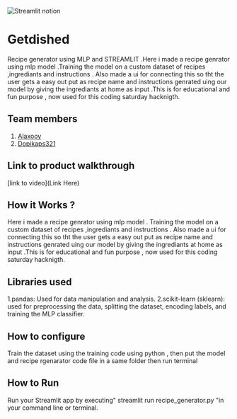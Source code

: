 

![Streamlit notion](https://github.com/TH-Activities/saturday-hack-night-template/assets/117498997/e8052bb6-ad89-48c3-b6e9-124f94c1cd01)




# Getdished
Recipe generator using MLP and STREAMLIT .Here i made a recipe genrator using mlp model .Training the model on a custom dataset of recipes ,ingrediants and instructions . Also made a ui for connecting this so tht the user gets a easy out put as recipe name and instructions genrated uing our model by giving the ingrediants at home as input .This is for educational and fun purpose , now used for this coding saturday hacknigth.
## Team members
1. [Alaxooy](https://github.com/TH-Activities/saturday-hack-night-template)
3. [Dopikaps321](https://github.com/TH-Activities/saturday-hack-night-template)
## Link to product walkthrough
[link to video](Link Here)
## How it Works ?
 Here i made a recipe genrator using mlp model . Training the model on a custom dataset of recipes ,ingrediants and instructions . Also made a ui for connecting this so tht the user gets a easy out put as recipe name and instructions genrated uing our model by giving the ingrediants at home as input .This is for educational and fun purpose , now used for this coding saturday hacknigth.

## Libraries used
 1.pandas: Used for data manipulation and analysis. 
 2.scikit-learn (sklearn): used for preprocessing the data, splitting the dataset, encoding labels, and training the MLP classifier.
## How to configure
Train the dataset using the training code using python , then put the model and recipe rgenarator code file in a same folder then run terminal 
## How to Run
Run your Streamlit app by executing" streamlit run recipe_generator.py "in your command line or terminal.
